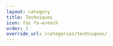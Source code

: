 ```yaml
---
layout: category
title: Techniques
icon: fas fa-wrench
order: 1
override_url: /categories/techniques/
---
```


